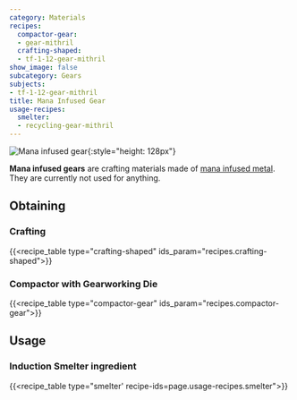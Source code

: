 ```yaml
---
category: Materials
recipes:
  compactor-gear:
  - gear-mithril
  crafting-shaped:
  - tf-1-12-gear-mithril
show_image: false
subcategory: Gears
subjects:
- tf-1-12-gear-mithril
title: Mana Infused Gear
usage-recipes:
  smelter:
  - recycling-gear-mithril
---
```


![Mana infused gear](/images/docs/1.12/thermal-foundation/gear-mithril.png){:style="height: 128px"}


**Mana infused gears** are crafting materials made of [mana infused
metal](../mana-infused-ingot/). They are currently not used for anything.


Obtaining
---------

### Crafting
{{<recipe_table type="crafting-shaped" ids_param="recipes.crafting-shaped">}}

### Compactor with Gearworking Die
{{<recipe_table type="compactor-gear" ids_param="recipes.compactor-gear">}}


Usage
-----

### Induction Smelter ingredient
{{<recipe_table type="smelter' recipe-ids=page.usage-recipes.smelter">}}
